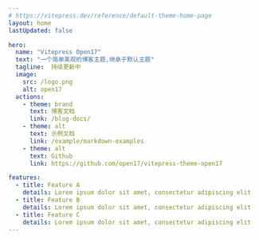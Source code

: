 ```yaml
---
# https://vitepress.dev/reference/default-theme-home-page
layout: home
lastUpdated: false

hero:
  name: "Vitepress Open17"
  text: "一个简单美观的博客主题,继承于默认主题"
  tagline:  持续更新中
  image:
    src: /logo.png
    alt: open17
  actions:
    - theme: brand
      text: 博客文档
      link: /blog-docs/
    - theme: alt
      text: 示例文档
      link: /example/markdown-examples
    - theme: alt
      text: Github
      link: https://github.com/open17/vitepress-theme-open17

features:
  - title: Feature A
    details: Lorem ipsum dolor sit amet, consectetur adipiscing elit
  - title: Feature B
    details: Lorem ipsum dolor sit amet, consectetur adipiscing elit
  - title: Feature C
    details: Lorem ipsum dolor sit amet, consectetur adipiscing elit
---
```


